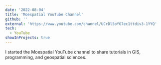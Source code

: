 ```yaml
---
date: '2022-08-04'
title: 'Moespatial YouTube Channel'
github: ''
external: 'https://www.youtube.com/channel/UCrDl5oYG7ec1ttdiv3-1YYQ'
tech:
  - YouTube
showInProjects: true
---
```


I started the Moespatial YouTube channel to share tutorials in GIS, programming, and geospatial sciences.